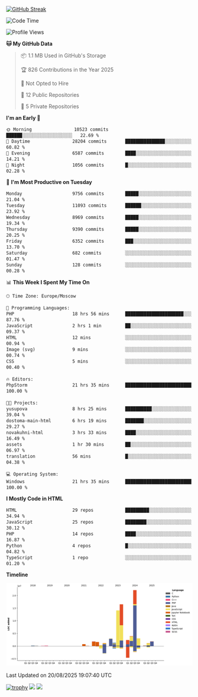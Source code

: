 [![GitHub Streak](https://github-readme-streak-stats.herokuapp.com/?user=yogik10)](https://git.io/streak-stats)
<!--START_SECTION:waka-->
![Code Time](http://img.shields.io/badge/Code%20Time-1%2C584%20hrs%2012%20mins-blue)

![Profile Views](http://img.shields.io/badge/Profile%20Views-0-blue)

**🐱 My GitHub Data** 

> 📦 1.1 MB Used in GitHub's Storage 
 > 
> 🏆 826 Contributions in the Year 2025
 > 
> 🚫 Not Opted to Hire
 > 
> 📜 12 Public Repositories 
 > 
> 🔑 5 Private Repositories 
 > 
**I'm an Early 🐤** 

```text
🌞 Morning                10523 commits       ██████░░░░░░░░░░░░░░░░░░░   22.69 % 
🌆 Daytime                28204 commits       ███████████████░░░░░░░░░░   60.82 % 
🌃 Evening                6587 commits        ████░░░░░░░░░░░░░░░░░░░░░   14.21 % 
🌙 Night                  1056 commits        █░░░░░░░░░░░░░░░░░░░░░░░░   02.28 % 
```
📅 **I'm Most Productive on Tuesday** 

```text
Monday                   9756 commits        █████░░░░░░░░░░░░░░░░░░░░   21.04 % 
Tuesday                  11093 commits       ██████░░░░░░░░░░░░░░░░░░░   23.92 % 
Wednesday                8969 commits        █████░░░░░░░░░░░░░░░░░░░░   19.34 % 
Thursday                 9390 commits        █████░░░░░░░░░░░░░░░░░░░░   20.25 % 
Friday                   6352 commits        ███░░░░░░░░░░░░░░░░░░░░░░   13.70 % 
Saturday                 682 commits         ░░░░░░░░░░░░░░░░░░░░░░░░░   01.47 % 
Sunday                   128 commits         ░░░░░░░░░░░░░░░░░░░░░░░░░   00.28 % 
```


📊 **This Week I Spent My Time On** 

```text
🕑︎ Time Zone: Europe/Moscow

💬 Programming Languages: 
PHP                      18 hrs 56 mins      ██████████████████████░░░   87.76 % 
JavaScript               2 hrs 1 min         ██░░░░░░░░░░░░░░░░░░░░░░░   09.37 % 
HTML                     12 mins             ░░░░░░░░░░░░░░░░░░░░░░░░░   00.94 % 
Image (svg)              9 mins              ░░░░░░░░░░░░░░░░░░░░░░░░░   00.74 % 
CSS                      5 mins              ░░░░░░░░░░░░░░░░░░░░░░░░░   00.40 % 

🔥 Editors: 
PhpStorm                 21 hrs 35 mins      █████████████████████████   100.00 % 

🐱‍💻 Projects: 
yusupova                 8 hrs 25 mins       ██████████░░░░░░░░░░░░░░░   39.04 % 
dostoma-main-html        6 hrs 19 mins       ███████░░░░░░░░░░░░░░░░░░   29.27 % 
novakuhni-html           3 hrs 33 mins       ████░░░░░░░░░░░░░░░░░░░░░   16.49 % 
assets                   1 hr 30 mins        ██░░░░░░░░░░░░░░░░░░░░░░░   06.97 % 
translation              56 mins             █░░░░░░░░░░░░░░░░░░░░░░░░   04.38 % 

💻 Operating System: 
Windows                  21 hrs 35 mins      █████████████████████████   100.00 % 
```

**I Mostly Code in HTML** 

```text
HTML                     29 repos            █████████░░░░░░░░░░░░░░░░   34.94 % 
JavaScript               25 repos            ████████░░░░░░░░░░░░░░░░░   30.12 % 
PHP                      14 repos            ████░░░░░░░░░░░░░░░░░░░░░   16.87 % 
Python                   4 repos             █░░░░░░░░░░░░░░░░░░░░░░░░   04.82 % 
TypeScript               1 repo              ░░░░░░░░░░░░░░░░░░░░░░░░░   01.20 % 
```



**Timeline**

![Lines of Code chart](https://raw.githubusercontent.com/Yogik10/Yogik10/main/assets/bar_graph.png)


 Last Updated on 20/08/2025 19:07:40 UTC
<!--END_SECTION:waka-->
[![trophy](https://github-profile-trophy.vercel.app/?username=yogik10)](https://github.com/ryo-ma/github-profile-trophy)
![](https://github-profile-summary-cards.vercel.app/api/cards/profile-details?username=yogik10&theme=solarized_dark)
![](https://github-profile-summary-cards.vercel.app/api/cards/most-commit-language?username=yogik10&theme=solarized_dark)


